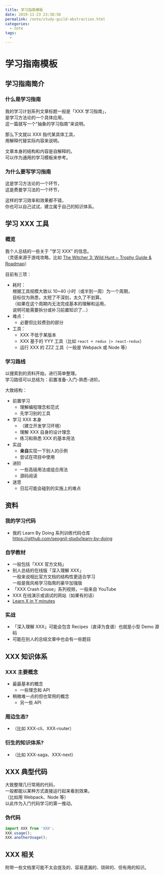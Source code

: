 ```yaml
---
title: 学习指南模板
date: 2019-11-23 23:38:58
permalink: /note/study-guild-abstraction.html
categories:
  - note
tags:
  - 
---
```

# 学习指南模板

## 学习指南简介

### 什么是学习指南

我的学习计划系列文章标题一般是「XXX 学习指南」，  
是学习方法论的一个具体应用，  
这一篇就写一个"抽象的学习指南"来说明。

那么下文就以 XXX 指代某具体工具，  
用解释代替实际内容来说明。

文章本身的结构和内容是自解释的。  
可以作为通用的学习模板来参考。

### 为什么要写学习指南

这是学习方法论的一个环节，  
这是费曼学习法的一个环节，

这样的学习效率和效果都不错，  
你也可以自己试试，建立属于自己的知识体系。

## 学习 XXX 工具

### 概览

我个人总结的一些关于 "学习 XXX" 的信息。  
（灵感来源于游戏攻略，比如 [The Witcher 3: Wild Hunt ~ Trophy Guide & Roadmap](https://www.playstationtrophies.org/forum/the-witcher-3-wild-hunt/268199-witcher-3-wild-hunt-trophy-guide-roadmap.html)）

目前有三项：

- 耗时：  
  根据工具规模大致以 10~40 小时（或半到一周）为一个周期，  
  目标仅为熟悉，太短了不深刻，太久了不划算。  
  （如果在这个周期内无法完成基本的理解和运用，  
  说明可能需要拆分或补习前置知识了…）
- 难点：
  - 必要但比较费劲的部分
- 工具：
  - XXX 不低于某版本
  - XXX 基于的 YYY 工具（比如 `react + redux |> react-redux`）
  - 运行 XXX 的 ZZZ 工具（一般是 Webpack 或 Node 等）

### 学习路线

以搜索到的资料开始，进行简单整理。  
学习路径可以总结为：前置准备-入门-熟悉-进阶。

大致结构：

- 前置学习
  - 理解编程理念和范式
  - 先学习别的工具
- 学习 XXX 本身
  - （建立开发学习环境）
  - 理解 XXX 自身的设计理念
  - 练习和熟悉 XXX 的基本用法
- 实战
  - **亲自**实现一下别人的示例
  - 尝试在项目中使用
- 进阶
  - 一些高级用法或组合用法
  - 源码阅读
- 迷思
  - 日后可能会碰到的实施上的难点

## 资料

### 我的学习代码

- 我的 Learn By Doing 系列训练代码仓库  
  <https://github.com/seognil-study/learn-by-doing>

### 自学教材

- 一般包括「XXX 官方文档」
- 别人总结的在线版「深入理解 XXX」  
  一般来说相比官方文档的结构性更适合学习  
  一般是我风格学习指南的豪华加强版
- 「XXX Crash Couse」系列视频，一般来自 YouTube
- XXX 在线演示或调试的网站（如果有的话）
- [Learn X in Y minutes](https://learnxinyminutes.com/)

### 实战

- 「深入理解 XXX」可能会包含 Recipes（直译为食谱）也就是小型 Demo 源码
- 可能在别人的总结文章中也会有一些题目

## XXX 知识体系

### XXX 主要概念

- 最最基本的概念
  - 一些理念和 API
- 稍微难一点的但也常用的概念
  - 另一些 API

### 周边生态?

- （比如 XXX-cli、XXX-router）

### 衍生的知识体系?

- （比如 XXX-saga、XXX-next）

## XXX 典型代码

大致整理几行常用的代码，  
一般都能以某种方式直接运行起来看到效果。  
（比如用 Webpack、Node 等）  
以此作为入门代码学习的第一推动。

### 伪代码

```javascript
import XXX from 'XXX';
XXX.usage();
XXX.anotherUsage();
```

## XXX 相关

附带一些文档里可能不太会提及的、容易遗漏的、琐碎的、但有用的知识。
